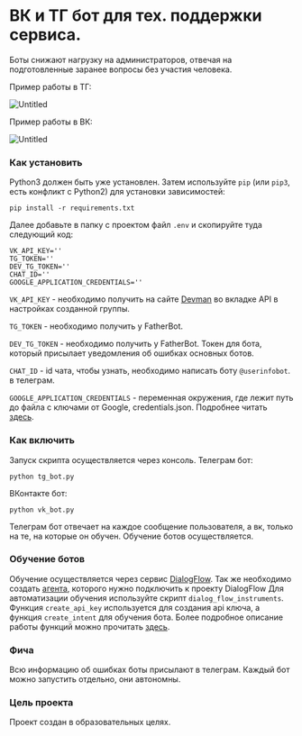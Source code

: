 # ВК и ТГ бот для тех. поддержки сервиса.

Боты снижают нагрузку на администраторов, отвечая на подготовленные заранее вопросы без участия человека.

Пример работы в ТГ:

![Untitled](https://github.com/user-attachments/assets/2c6a8218-641d-44fa-9496-eb52a3ac1732)

Пример работы в ВК:

![Untitled](https://github.com/user-attachments/assets/0b768ada-e949-4969-99af-1159178059f8)


### Как установить

Python3 должен быть уже установлен.
Затем используйте `pip` (или `pip3`, есть конфликт с Python2) для установки зависимостей:

```
pip install -r requirements.txt
```

Далее добавьте в папку с проектом файл `.env` и скопируйте туда следующий код:

```
VK_API_KEY=''
TG_TOKEN=''
DEV_TG_TOKEN=''
CHAT_ID=''
GOOGLE_APPLICATION_CREDENTIALS=''
```

`VK_API_KEY` - необходимо получить на сайте [Devman](https://vk.com/) во вкладке API в настройках созданной группы. 

`TG_TOKEN` - необходимо получить у FatherBot.

`DEV_TG_TOKEN` - необходимо получить у FatherBot. Токен для бота, который присылает уведомления об ошибках основных ботов.

`CHAT_ID` - id чата, чтобы узнать, необходимо написать боту `@userinfobot`. в телеграм.

`GOOGLE_APPLICATION_CREDENTIALS` - переменная окружения, где лежит путь до файла с ключами от Google, credentials.json. Подробнее читать [здесь](https://cloud.google.com/docs/authentication/api-keys).

### Как включить
Запуск скрипта осуществляется через консоль. 
Телеграм бот:
```
python tg_bot.py
```
ВКонтакте бот:
```
python vk_bot.py
```

Телеграм бот отвечает на каждое сообщение пользователя, а вк, только на те, на которые он обучен. Обучение ботов осуществляется.

### Обучение ботов

Обучение осуществляется через сервис [DialogFlow](https://dialogflow.cloud.google.com/#/login). Так же необходимо создать [агента](https://cloud.google.com/dialogflow/es/docs/quick/build-agent), которого нужно подключить к проекту DialogFlow Для автоматизации обучения используйте скрипт `dialog_flow_instruments`. Функция `create_api_key` используется для создания api ключа, а функция `create_intent` для обучения бота. Более подробное описание работы функций можно прочитать [здесь](https://cloud.google.com/dialogflow/es/docs/how/manage-intents#create_intent).

### Фича

Всю информацию об ошибках боты присылают в телеграм. Каждый бот можно запустить отдельно, они автономны.

### Цель проекта

Проект создан в образовательных целях.